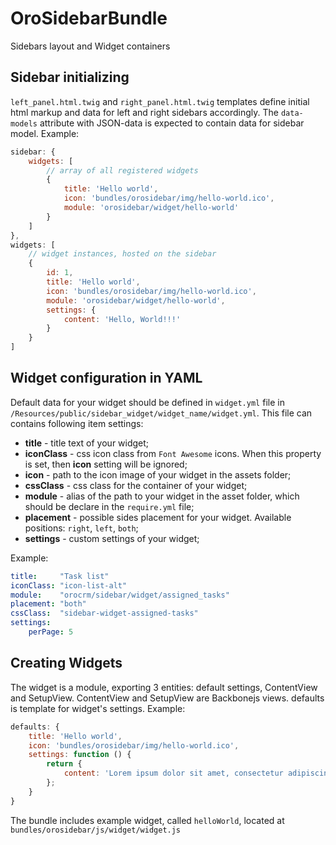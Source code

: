 OroSidebarBundle
================

Sidebars layout and Widget containers

## Sidebar initializing
`left_panel.html.twig` and `right_panel.html.twig` templates define initial html markup and data
for left and right sidebars accordingly. The `data-models` attribute with JSON-data is expected
to contain data for sidebar model. Example:

```js
sidebar: {
    widgets: [
        // array of all registered widgets
        {
            title: 'Hello world',
            icon: 'bundles/orosidebar/img/hello-world.ico',
            module: 'orosidebar/widget/hello-world'
        }
    ]
},
widgets: [
    // widget instances, hosted on the sidebar
    {
        id: 1,
        title: 'Hello world',
        icon: 'bundles/orosidebar/img/hello-world.ico',
        module: 'orosidebar/widget/hello-world',
        settings: {
            content: 'Hello, World!!!'
        }
    }
]
```

## Widget configuration in YAML
Default data for your widget should be defined in `widget.yml` file in
`/Resources/public/sidebar_widget/widget_name/widget.yml`. This file can contains following item settings:

* **title** - title text of your widget;
* **iconClass** - css icon class from `Font Awesome` icons. When this property is set, then **icon** setting will be ignored;
* **icon** - path to the icon image of your widget in the assets folder;
* **cssClass** - css class for the container of your widget;
* **module** - alias of the path to your widget in the asset folder, which should be declare in the `require.yml` file;
* **placement** - possible sides placement for your widget. Available positions: `right`, `left`, `both`;
* **settings** - custom settings of your widget;

Example:

```yml
title:     "Task list"
iconClass: "icon-list-alt"
module:    "orocrm/sidebar/widget/assigned_tasks"
placement: "both"
cssClass:  "sidebar-widget-assigned-tasks"
settings:
    perPage: 5
```

## Creating Widgets
The widget is a module, exporting 3 entities: default settings, ContentView and SetupView.
ContentView and SetupView are Backbonejs views. defaults is template for widget's settings. Example:

```js
defaults: {
    title: 'Hello world',
    icon: 'bundles/orosidebar/img/hello-world.ico',
    settings: function () {
        return {
            content: 'Lorem ipsum dolor sit amet, consectetur adipiscing elit. Suspendisse pulvinar.'
        };
    }
}
```
    
The bundle includes example widget, called `helloWorld`, located at `bundles/orosidebar/js/widget/widget.js`
